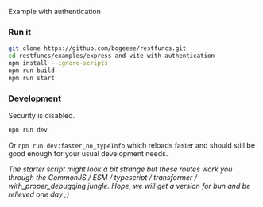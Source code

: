 Example with authentication

### Run it
```bash
git clone https://github.com/bogeeee/restfuncs.git
cd restfuncs/examples/express-and-vite-with-authentication
npm install --ignore-scripts
npm run build
npm run start
```


### Development
Security is disabled.
```bash
npn run dev
```


Or `npn run dev:faster_no_typeInfo` which reloads faster and should still be good enough for your usual development needs.

_The starter script might look a bit strange but these routes work you through the CommonJS / ESM / typescript / transformer / with_proper_debugging  jungle. Hope, we will get a version for bun and be relieved one day ;)_